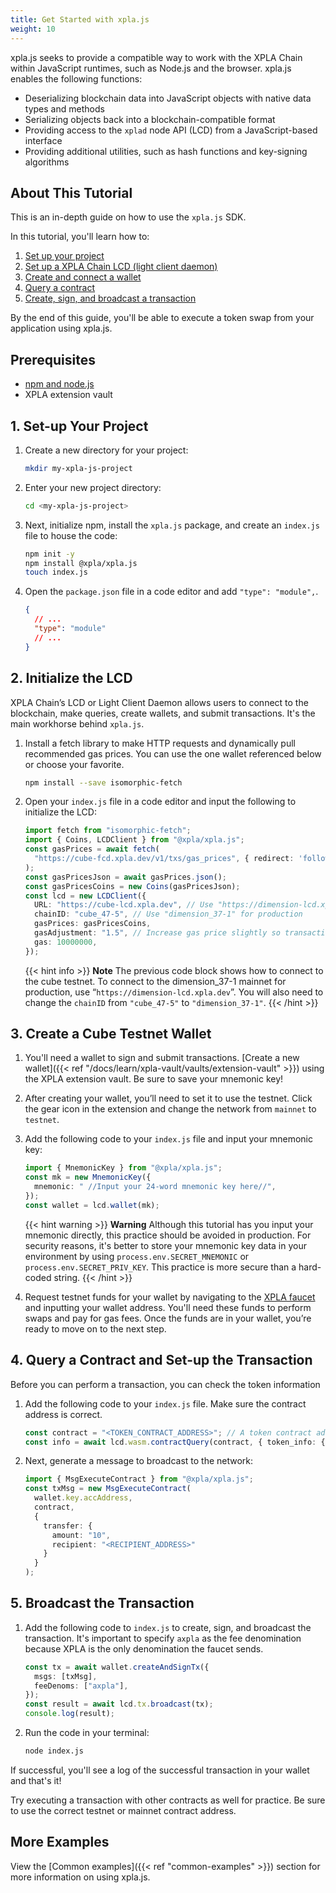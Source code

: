 ```yaml
---
title: Get Started with xpla.js
weight: 10
---
```


xpla.js seeks to provide a compatible way to work with the XPLA Chain within JavaScript runtimes, such as Node.js and the browser. xpla.js enables the following functions:

- Deserializing blockchain data into JavaScript objects with native data types and methods
- Serializing objects back into a blockchain-compatible format
- Providing access to the `xplad` node API (LCD) from a JavaScript-based interface
- Providing additional utilities, such as hash functions and key-signing algorithms

## About This Tutorial

This is an in-depth guide on how to use the `xpla.js` SDK.

In this tutorial, you'll learn how to:

1. [Set up your project](#1-set-up-your-project)
2. [Set up a XPLA Chain LCD (light client daemon)](#2-initialize-the-lcd)
3. [Create and connect a wallet](#3-create-a-cube-testnet-wallet)
4. [Query a contract](#4-query-a-contract-and-set-up-the-transaction)
5. [Create, sign, and broadcast a transaction](#5-broadcast-the-transaction)

By the end of this guide, you'll be able to execute a token swap from your application using xpla.js.

## Prerequisites

- [npm and node.js](https://docs.npmjs.com/downloading-and-installing-node-js-and-npm)
- XPLA extension vault

## 1. Set-up Your Project

1. Create a new directory for your project:

   ```sh
   mkdir my-xpla-js-project

   ```

2. Enter your new project directory:

   ```sh
   cd <my-xpla-js-project>
   ```

3. Next, initialize npm, install the `xpla.js` package, and create an `index.js` file to house the code:

   ```sh
   npm init -y
   npm install @xpla/xpla.js
   touch index.js
   ```

4. Open the `package.json` file in a code editor and add `"type": "module",`.

   ```json
   {
     // ...
     "type": "module"
     // ...
   }
   ```

## 2. Initialize the LCD

XPLA Chain’s LCD or Light Client Daemon allows users to connect to the blockchain, make queries, create wallets, and submit transactions. It's the main workhorse behind `xpla.js`.

1. Install a fetch library to make HTTP requests and dynamically pull recommended gas prices. You can use the one wallet referenced below or choose your favorite.

   ```sh
   npm install --save isomorphic-fetch
   ```

2. Open your `index.js` file in a code editor and input the following to initialize the LCD:

   ```ts
   import fetch from "isomorphic-fetch";
   import { Coins, LCDClient } from "@xpla/xpla.js";
   const gasPrices = await fetch(
     "https://cube-fcd.xpla.dev/v1/txs/gas_prices", { redirect: 'follow' }
   );
   const gasPricesJson = await gasPrices.json();
   const gasPricesCoins = new Coins(gasPricesJson);
   const lcd = new LCDClient({
     URL: "https://cube-lcd.xpla.dev", // Use "https://dimension-lcd.xpla.dev" for prod
     chainID: "cube_47-5", // Use "dimension_37-1" for production
     gasPrices: gasPricesCoins,
     gasAdjustment: "1.5", // Increase gas price slightly so transactions go through smoothly.
     gas: 10000000,
   });
   ```

   {{< hint info >}}
   **Note**
   The previous code block shows how to connect to the cube testnet. To connect to the dimension_37-1 mainnet for production, use “`https://dimension-lcd.xpla.dev`”.
   You will also need to change the `chainID` from `"cube_47-5"` to `"dimension_37-1"`.
   {{< /hint >}}

## 3. Create a Cube Testnet Wallet

1. You'll need a wallet to sign and submit transactions. [Create a new wallet]({{< ref "/docs/learn/xpla-vault/vaults/extension-vault" >}}) using the XPLA extension vault. Be sure to save your mnemonic key!

2. After creating your wallet, you’ll need to set it to use the testnet. Click the gear icon in the extension and change the network from `mainnet` to `testnet`.

3. Add the following code to your `index.js` file and input your mnemonic key:

   ```ts
   import { MnemonicKey } from "@xpla/xpla.js";
   const mk = new MnemonicKey({
     mnemonic: " //Input your 24-word mnemonic key here//",
   });
   const wallet = lcd.wallet(mk);
   ```

   {{< hint warning >}}
   **Warning**
   Although this tutorial has you input your mnemonic directly, this practice should be avoided in production.
   For security reasons, it's better to store your mnemonic key data in your environment by using `process.env.SECRET_MNEMONIC` or `process.env.SECRET_PRIV_KEY`. This practice is more secure than a hard-coded string.
   {{< /hint >}}

4. Request testnet funds for your wallet by navigating to the [XPLA faucet](https://faucet.xpla.io) and inputting your wallet address. You'll need these funds to perform swaps and pay for gas fees. Once the funds are in your wallet, you’re ready to move on to the next step.

## 4. Query a Contract and Set-up the Transaction

Before you can perform a transaction, you can check the token information

1. Add the following code to your `index.js` file. Make sure the contract address is correct.

   ```ts
   const contract = "<TOKEN_CONTRACT_ADDRESS>"; // A token contract address on cube.
   const info = await lcd.wasm.contractQuery(contract, { token_info: {} }); // Query
   ```

2. Next, generate a message to broadcast to the network:

   ```ts
   import { MsgExecuteContract } from "@xpla/xpla.js";
   const txMsg = new MsgExecuteContract(
     wallet.key.accAddress,
     contract,
     {
       transfer: {
         amount: "10",
         recipient: "<RECIPIENT_ADDRESS>"
       }
     }
   );
   ```

## 5. Broadcast the Transaction

1. Add the following code to `index.js` to create, sign, and broadcast the transaction. It's important to specify `axpla` as the fee denomination because XPLA is the only denomination the faucet sends.

   ```ts
   const tx = await wallet.createAndSignTx({
     msgs: [txMsg],
     feeDenoms: ["axpla"],
   });
   const result = await lcd.tx.broadcast(tx);
   console.log(result);
   ```

2. Run the code in your terminal:

   ```sh
   node index.js
   ```

If successful, you'll see a log of the successful transaction in your wallet and that's it!

Try executing a transaction with other contracts as well for practice. Be sure to use the correct testnet or mainnet contract address.

## More Examples

View the [Common examples]({{< ref "common-examples" >}}) section for more information on using xpla.js.
